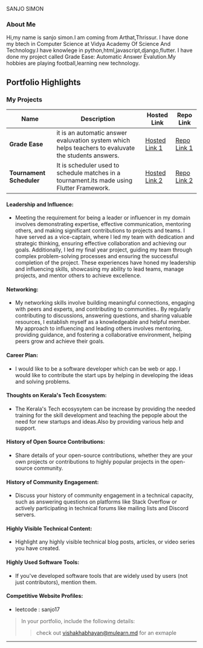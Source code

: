 SANJO SIMON

### About Me

Hi,my name is sanjo simon.I am coming from Arthat,Thrissur. I have done my btech in Computer Science at Vidya Academy Of Science And Technology.I have knowlege in python,html,javascript,django,flutter.
I have done my project called Grade Ease: Automatic Answer Evalution.My hobbies are playing football,learning new technology.


## Portfolio Highlights

### My Projects

| Name                | Description                                                               | Hosted Link                              | Repo Link                                                      |
|---------------------|---------------------------------------------------------------------------|------------------------------------------|----------------------------------------------------------------|
| **Grade Ease**  | it is an automatic answer evaluvation system which helps teachers to evaluvate the students answers.                                             | [Hosted Link 1](https://example.com)    | [Repo Link 1](https://github.com/username/project1)             |
| **Tournament Scheduler**  | It is scheduler used to schedule matches in a tournament.its made using Flutter Framework.                                              | [Hosted Link 2](https://example.com)    | [Repo Link 2](https://github.com/username/project2)             |

#### Leadership and Influence:

- Meeting the requirement for being a leader or influencer in my domain involves demonstrating expertise, effective communication, mentoring others, and making significant contributions to projects and teams. I have served as a vice-captain, where I led my team with dedication and strategic thinking, ensuring effective collaboration and achieving our goals. Additionally, I led my final year project, guiding my team through complex problem-solving processes and ensuring the successful completion of the project. These experiences have honed my leadership and influencing skills, showcasing my ability to lead teams, manage projects, and mentor others to achieve excellence.

#### Networking:

- My networking skills involve building meaningful connections, engaging with peers and experts, and contributing to communities.. By regularly contributing to discussions, answering questions, and sharing valuable resources, I establish myself as a knowledgeable and helpful member. My approach to influencing and leading others involves mentoring, providing guidance, and fostering a collaborative environment, helping peers grow and achieve their goals.

#### Career Plan:

- I would like to be a software developer which can be web or app. I would like to contribute the start ups by helping in developing the ideas and solving problems.

#### Thoughts on Kerala's Tech Ecosystem:

- The Kerala's Tech ecosysytem can be increase by providing the needed training for the skill development and teaching the pepople about the need for new startups and ideas.Also by providing various help and support.

#### History of Open Source Contributions:

- Share details of your open-source contributions, whether they are your own projects or contributions to highly popular projects in the open-source community.

#### History of Community Engagement:

-  Discuss your history of community engagement in a technical capacity, such as answering questions on platforms like Stack Overflow or actively participating in technical forums like mailing lists and Discord servers.

#### Highly Visible Technical Content:

- Highlight any highly visible technical blog posts, articles, or video series you have created.

#### Highly Used Software Tools:

- If you've developed software tools that are widely used by users (not just contributors), mention them.

#### Competitive Website Profiles:

- leetcode : sanjo17



> In your portfolio, include the following details:
>> check out [vishakhabhayan@mulearn.md](./profiles/vishakhabhayan@mulearn.md) for an exmaple

---
